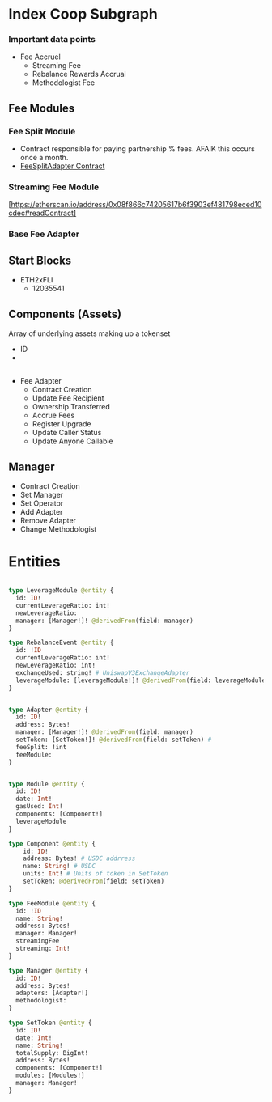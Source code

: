 # Index Coop Subgraph
### Important data points
* Fee Accruel
  * Streaming Fee
  * Rebalance Rewards Accrual
  * Methodologist Fee


## Fee Modules
### Fee Split Module
* Contract responsible for paying partnership % fees. AFAIK this occurs once a month.
* [FeeSplitAdapter Contract](https://etherscan.io/address/0x26f81381018543eca9353bd081387f68fae15ced)

 
### Streaming Fee Module
[https://etherscan.io/address/0x08f866c74205617b6f3903ef481798eced10cdec#readContract]
### Base Fee Adapter

## Start Blocks
* ETH2xFLI
  * 12035541


## Components (Assets)
Array of underlying assets making up a tokenset
* ID
* 

## 
* Fee Adapter
  * Contract Creation
  * Update Fee Recipient
  * Ownership Transferred
  * Accrue Fees
  * Register Upgrade
  * Update Caller Status
  * Update Anyone Callable

## Manager
  * Contract Creation
  * Set Manager
  * Set Operator
  * Add Adapter
  * Remove Adapter
  * Change Methodologist


# Entities
```graphql

type LeverageModule @entity {
  id: ID!
  currentLeverageRatio: int!
  newLeverageRatio: 
  manager: [Manager!]! @derivedFrom(field: manager)
}

type RebalanceEvent @entity {
  id: !ID
  currentLeverageRatio: int!
  newLeverageRatio: int!
  exchangeUsed: string! # UniswapV3ExchangeAdapter
  leverageModule: [leverageModule!]! @derivedFrom(field: leverageModule)
}


type Adapter @entity {
  id: ID!
  address: Bytes!
  manager: [Manager!]! @derivedFrom(field: manager)
  setToken: [SetToken!]! @derivedFrom(field: setToken) # 
  feeSplit: !int
  feeModule: 
}


type Module @entity {
  id: ID!
  date: Int!
  gasUsed: Int!
  components: [Component!]
  leverageModule
}

type Component @entity {
    id: ID!
    address: Bytes! # USDC addrress
    name: String! # USDC
    units: Int! # Units of token in SetToken
    setToken: @derivedFrom(field: setToken)
}

type FeeModule @entity {
  id: !ID
  name: String!
  address: Bytes!
  manager: Manager!
  streamingFee
  streaming: Int!
}

type Manager @entity {
  id: ID!
  address: Bytes!
  adapters: [Adapter!]
  methodologist: 
}

type SetToken @entity {
  id: ID!
  date: Int!
  name: String!
  totalSupply: BigInt!
  address: Bytes!
  components: [Component!]
  modules: [Modules!]
  manager: Manager!
}

```

